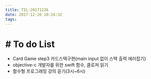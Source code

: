 ```yaml
---
title: TIL-20171226
date: 2017-12-26 10:24:32
tags: 
---
```


# # To do List

- Card Game step3 카드스택구현(main input 없이 스택 출력 에러잡기)
- objective-c 개발자를 위한 swift 함수, 클로져 읽기
- 함수형 프로그래밍 강의 듣기(3시~6시)